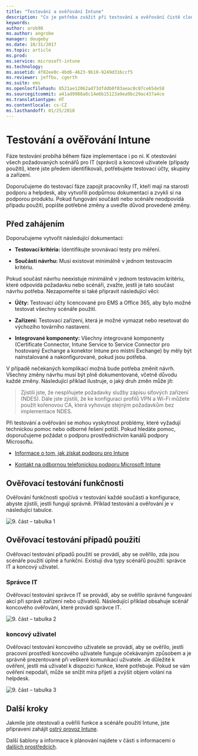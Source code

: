 ```yaml
---
title: "Testování a ověřování Intune"
description: "Co je potřeba zvážit při testování a ověřování čistě cloudového řešení s Intune ve vašem prostředí."
keywords: 
author: arob98
ms.author: angrobe
manager: dougeby
ms.date: 10/31/2017
ms.topic: article
ms.prod: 
ms.service: microsoft-intune
ms.technology: 
ms.assetid: 4f82ee0c-4bd6-4623-9b10-9249d316ccf5
ms.reviewer: jeffbu, cgerth
ms.suite: ems
ms.openlocfilehash: 8521ae12062ad73dfddb0f03aeac8c07ce65de58
ms.sourcegitcommit: a41ad9988a8c14e6b15123a9ea9bc29ac437a4ce
ms.translationtype: HT
ms.contentlocale: cs-CZ
ms.lasthandoff: 01/25/2018
---
```

# <a name="intune-testing-and-validation"></a>Testování a ověřování Intune

Fáze testování probíhá během fáze implementace i po ní. K otestování všech požadovaných scénářů pro IT (správci) a koncové uživatele (případy použití), které jste předem identifikovali, potřebujete testovací účty, skupiny a zařízení.

Doporučujeme do testovací fáze zapojit pracovníky IT, kteří mají na starosti podporu a helpdesk, aby vytvořili podpůrnou dokumentaci a zvykli si na podporou produktu. Pokud fungování součásti nebo scénáře neodpovídá případu použití, popište potřebné změny a uveďte důvod provedené změny.

## <a name="before-you-begin"></a>Před zahájením

Doporučujeme vytvořit následující dokumentaci:

-   **Testovací kritéria:** Identifikujte srovnávací testy pro měření.

-   **Součásti návrhu:** Musí existovat minimálně v jednom testovacím kritériu.

Pokud součást návrhu neexistuje minimálně v jednom testovacím kritériu, které odpovídá požadavku nebo scénáři, zvažte, jestli je tato součást návrhu potřeba. Nezapomeňte si také připravit následující věci:

-   **Účty:** Testovací účty licencované pro EMS a Office 365, aby bylo možné testovat všechny scénáře použití.

-   **Zařízení:** Testovací zařízení, která je možné vymazat nebo resetovat do výchozího továrního nastavení.

-   **Integrované komponenty:** Všechny integrované komponenty (Certificate Connector, Intune Service to Service Connector pro hostovaný Exchange a konektor Intune pro místní Exchange) by měly být nainstalované a nakonfigurované, pokud jsou potřeba.

V případě nečekaných komplikací možná bude potřeba změnit návrh. Všechny změny návrhu musí být plně dokumentované, včetně důvodu každé změny. Následující příklad ilustruje, o jaký druh změn může jít:

<blockquote>Zjistili jste, že nesplňujete požadavky služby zápisu síťových zařízení (NDES). Dále jste zjistili, že ke konfiguraci profilů VPN a Wi-Fi můžete použít kořenovou CA, která vyhovuje stejným požadavkům bez implementace NDES.</blockquote>

Při testování a ověřování se mohou vyskytnout problémy, které vyžadují technickou pomoc nebo odborné řešení potíží. Pokud hledáte pomoc, doporučujeme požádat o podporu prostřednictvím kanálů podpory Microsoftu.

-   [Informace o tom, jak získat podporu pro Intune](get-support.md)

-   [Kontakt na odbornou telefonickou podporu Microsoft Intune](/intune-classic/troubleshoot/contact-assisted-phone-support-for-microsoft-intune)

## <a name="functional-validation-testing"></a>Ověřovací testování funkčnosti

Ověřování funkčnosti spočívá v testování každé součásti a konfigurace, abyste zjistili, jestli fungují správně. Příklad testování a ověřování je v následující tabulce.

![9. část – tabulka 1](./media/section-9-image-1-table.PNG)

## <a name="use-case-validation-testing"></a>Ověřovací testování případů použití

Ověřovací testování případů použití se provádí, aby se ověřilo, zda jsou scénáře použití úplné a funkční. Existují dva typy scénářů použití: správce IT a koncový uživatel.

### <a name="it-admin"></a>Správce IT

Ověřovací testování správce IT se provádí, aby se ověřilo správné fungování akcí při správě zařízení nebo uživatelů. Následující příklad obsahuje scénář koncového ověřování, které provádí správce IT.

![9. část – tabulka 2](./media/section-9-image-2-table.PNG)

### <a name="end-user"></a>koncový uživatel

Ověřovací testování koncového uživatele se provádí, aby se ověřilo, jestli pracovní prostředí koncového uživatele funguje očekávaným způsobem a je správně prezentované při veškeré komunikaci uživatele. Je důležité k ověření, jestli má uživatel k dispozici funkce, které potřebuje. Pokud se vám ověření nepodaří, může se snížit míra přijetí a zvýšit objem volání na helpdesk.

![9. část – tabulka 3](./media/section-9-image-3-table.PNG)

## <a name="next-steps"></a>Další kroky

Jakmile jste otestovali a ověřili funkce a scénáře použití Intune, jste připraveni zahájit [ostrý provoz Intune](planning-guide-rollout-plan.md).

Další šablony a informace k plánování najdete v části s informacemi o [dalších prostředcích](planning-guide-resources.md).
